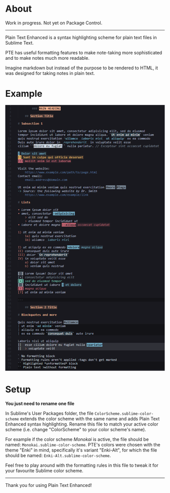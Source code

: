 # About

Work in progress. Not yet on Package Control.

---

Plain Text Enhanced is a syntax highlighting scheme for plain text files in Sublime Text.

PTE has useful formatting features to make note-taking more sophisticated and to make notes much more readable.

Imagine markdown but instead of the purpose to be rendered to HTML, it was designed for taking notes in plain text.

# Example

![Example screenshot showing formatted text](/images/pte-screenshot.png)

# Setup

**You just need to rename one file**

In Sublime's User Packages folder, the file `ColorScheme.sublime-color-scheme` extends the color scheme with the same name and adds Plain Text Enhanced syntax highlighting. Rename this file to match your active color scheme (i.e. change "ColorScheme" to your color scheme's name).

For example if the color scheme *Monokai* is active, the file should be named:
`Monokai.sublime-color-scheme`.
PTE's colors were chosen with the theme "Enki" in mind, specifically it's variant "Enki-Alt", for which the file should be named:
`Enki-Alt.sublime-color-scheme`.

Feel free to play around with the formatting rules in this file to tweak it for your favourite Sublime color scheme.

---

Thank you for using Plain Text Enhanced!
